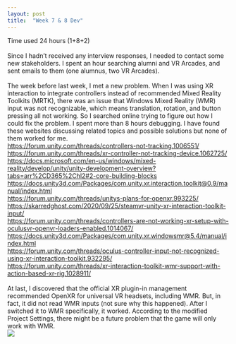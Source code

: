 ```yaml
---
layout: post
title:  "Week 7 & 8 Dev"
---
```


Time used 24 hours (1+8+2)<br>
<br>
Since I hadn’t received any interview responses, I needed to contact some new stakeholders. I spent an hour searching alumni and VR Arcades, and sent emails to them (one alumnus, two VR Arcades). <br>
<br>
The week before last week, I met a new problem. When I was using XR interaction to integrate controllers instead of recommended Mixed Reality Toolkits (MRTK), there was an issue that Windows Mixed Reality (WMR) input was not recognizable, which means translation, rotation, and button pressing all not working. So I searched online trying to figure out how I could fix the problem. I spent more than 8 hours debugging. I have found these websites discussing related topics and possible solutions but none of them worked for me.<br>
</i> <https://forum.unity.com/threads/controllers-not-tracking.1006551/><br>
</i> <https://forum.unity.com/threads/xr-controller-not-tracking-device.1062725/><br>
</i> <https://docs.microsoft.com/en-us/windows/mixed-reality/develop/unity/unity-development-overview?tabs=arr%2CD365%2Chl2#2-core-building-blocks><br>
</i> <https://docs.unity3d.com/Packages/com.unity.xr.interaction.toolkit@0.9/manual/index.html><br>
</i> <https://forum.unity.com/threads/unitys-plans-for-openxr.993225/><br>
</i> <https://skarredghost.com/2020/09/25/steamvr-unity-xr-interaction-toolkit-input/><br>
</i> <https://forum.unity.com/threads/controllers-are-not-working-xr-setup-with-oculusvr-openvr-loaders-enabled.1014067/><br>
</i> <https://docs.unity3d.com/Packages/com.unity.xr.windowsmr@5.4/manual/index.html><br>
</i> <https://forum.unity.com/threads/oculus-controller-input-not-recognized-using-xr-interaction-toolkit.932295/><br>
</i> <https://forum.unity.com/threads/xr-interaction-toolkit-wmr-support-with-action-based-xr-rig.1028911/><br>
<br>
At last, I discovered that the official XR plugin-in management recommended OpenXR for universal VR headsets, including WMR. But, in fact, it did not read WMR inputs (not sure why this happened). After I switched it to WMR specifically, it worked. According to the modified Project Settings, there might be a future problem that the game will only work with WMR.<br>
![](https://i.imgur.com/0x2Fn6D.png)<br>
<br>
